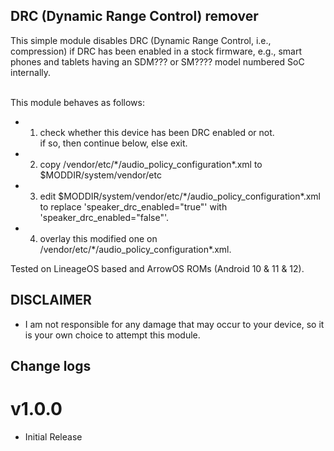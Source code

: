 ## DRC (Dynamic Range Control)  remover

This simple module disables DRC (Dynamic Range Control, i.e., compression) if DRC has been enabled in a stock firmware, e.g., smart phones and tablets having an SDM??? or SM???? model numbered SoC internally. <br/>
<br/>

This module behaves as follows:

* 1. check whether this device has been DRC enabled or not.<br>
    if so, then continue below, else exit.

* 2. copy /vendor/etc/\*/audio_policy_configuration\*.xml to $MODDIR/system/vendor/etc

* 3. edit $MODDIR/system/vendor/etc/\*/audio_policy_configuration\*.xml to replace
     'speaker_drc_enabled="true"' with 'speaker_drc_enabled="false"'.

* 4. overlay this modified one on /vendor/etc/\*/audio_policy_configuration\*.xml.

Tested on LineageOS based and ArrowOS ROMs (Android 10 & 11 & 12).

## DISCLAIMER

* I am not responsible for any damage that may occur to your device, 
   so it is your own choice to attempt this module.

## Change logs

# v1.0.0
* Initial Release

##
